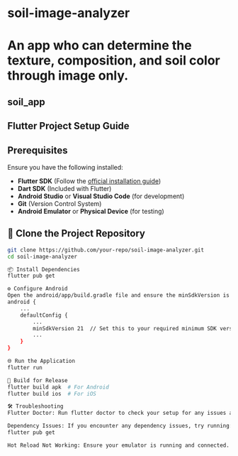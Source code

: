 # soil-image-analyzer
An app who can determine the texture, composition, and soil color through image only. 
=======
## soil_app

## Flutter Project Setup Guide

## Prerequisites

Ensure you have the following installed:

- **Flutter SDK** (Follow the [official installation guide](https://flutter.dev/docs/get-started/install))
- **Dart SDK** (Included with Flutter)
- **Android Studio** or **Visual Studio Code** (for development)
- **Git** (Version Control System)
- **Android Emulator** or **Physical Device** (for testing)

## 🚀 Clone the Project Repository

```bash
git clone https://github.com/your-repo/soil-image-analyzer.git
cd soil-image-analyzer

📦 Install Dependencies
flutter pub get

⚙️ Configure Android
Open the android/app/build.gradle file and ensure the minSdkVersion is set to a compatible version:
android {
    ...
    defaultConfig {
        ...
        minSdkVersion 21  // Set this to your required minimum SDK version
        ...
    }
}

🌐 Run the Application
flutter run

🎨 Build for Release
flutter build apk  # For Android
flutter build ios  # For iOS

🛠️ Troubleshooting
Flutter Doctor: Run flutter doctor to check your setup for any issues and follow the recommended fixes.

Dependency Issues: If you encounter any dependency issues, try running:
flutter pub get

Hot Reload Not Working: Ensure your emulator is running and connected. Use flutter run to start the app and then save your changes for hot reload.
